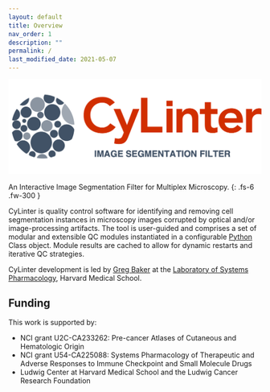 ```yaml
---
layout: default
title: Overview
nav_order: 1
description: ""
permalink: /
last_modified_date: 2021-05-07
---
```


![alt text](https://github.com/labsyspharm/cylinter/blob/master/docs/logo3.png?raw=true)

An Interactive Image Segmentation Filter for Multiplex Microscopy.
{: .fs-6 .fw-300 }

CyLinter is quality control software for identifying and removing cell segmentation instances in microscopy images corrupted by optical and/or image-processing artifacts. The tool is user-guided and comprises a set of modular and extensible QC modules instantiated in a configurable [Python](https://www.python.org) Class object. Module results are cached to allow for dynamic restarts and iterative QC strategies.

CyLinter development is led by [Greg Baker](https://github.com/gjbaker) at the [Laboratory of Systems Pharmacology](https://hits.harvard.edu/the-program/laboratory-of-systems-pharmacology/about/), Harvard Medical School.

## Funding

This work is supported by:

* NCI grant U2C-CA233262: Pre-cancer Atlases of Cutaneous and Hematologic Origin
* NCI grant U54-CA225088: Systems Pharmacology of Therapeutic and Adverse Responses to Immune Checkpoint and Small Molecule Drugs
* Ludwig Center at Harvard Medical School and the Ludwig Cancer Research Foundation
